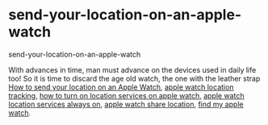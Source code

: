 # send-your-location-on-an-apple-watch
send-your-location-on-an-apple-watch

With advances in time, man must advance on the devices used in daily life too! So it is time to discard the age old watch, the one with the leather strap
[How to send your location on an Apple Watch](https://geekeasier.com/how-to-send-your-location-on-an-apple-watch/2967/),
[apple watch location tracking](https://geekeasier.com/how-to-send-your-location-on-an-apple-watch/2967/),
[how to turn on location services on apple watch](https://geekeasier.com/how-to-send-your-location-on-an-apple-watch/2967/),
[apple watch location services always on](https://geekeasier.com/how-to-send-your-location-on-an-apple-watch/2967/),
[apple watch share location](https://geekeasier.com/how-to-send-your-location-on-an-apple-watch/2967/),
[find my apple watch](https://geekeasier.com/how-to-send-your-location-on-an-apple-watch/2967/).
